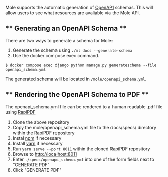 [comment]: <> (Schema generation is currently broken. Once it is fixed, this file will be included in mkdocs.yml.)

Mole supports the automatic generation of [OpenAPI](https://github.com/OAI/OpenAPI-Specification) schemas. This will allow users to see what resources are avaliable via the Mole API.

## ** Generating an OpenAPI Schema **

There are two ways to generate a schema for Mole:

1. Generate the schema using `./ml docs --generate-schema`
2. Use the docker compose exec command.

```shell
$ docker compose exec django python manage.py generateschema --file openapi_schema.yml
```

The generated schema will be located in `/mole/openapi_schema.yml`.

## ** Rendering the OpenAPI Schema to PDF **

The openapi_schema.yml file can be rendered to a human readable .pdf file using [RapiPDF](https://github.com/mrin9/RapiPdf)

1. Clone the above repository
2. Copy the mole/openapi_schema.yml file to the docs/specs/ directory within the RapiPDF repository
3. Instal [npm](https://nodejs.org/en/) if necessary
4. Install [yarn](https://classic.yarnpkg.com/en/docs/install/) if necessary
5. Run `yarn serve --port 8011` within the cloned RapiPDF repository
6. Browse to [http://localhost:8011](http://localhost:8011)
7. Enter `./specs/openapi_schema.yml` into one of the form fields next to "GENERATE PDF"
8. Click "GENERATE PDF"
